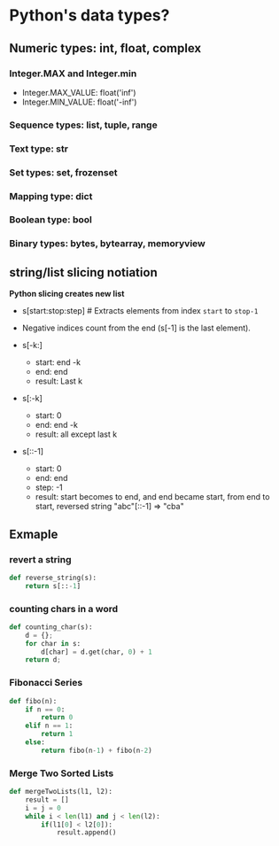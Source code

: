 # Python's data types?
## Numeric types: int, float, complex
### Integer.MAX and Integer.min
* Integer.MAX_VALUE: float('inf')
* Integer.MIN_VALUE: float('-inf')
### Sequence types: list, tuple, range
### Text type: str
### Set types: set, frozenset
### Mapping type: dict
### Boolean type: bool
### Binary types: bytes, bytearray, memoryview

## string/list slicing notiation
**Python slicing creates new list**

* s[start:stop:step]  # Extracts elements from index `start` to `stop-1`
* Negative indices count from the end (s[-1] is the last element).

* s[-k:]
    * start: end -k
    * end: end
    * result: Last k
* s[:-k] 
    * start: 0
    * end: end -k
    * result: all except last k
* s[::-1]    
    * start: 0
    * end: end
    * step: -1
    * result: start becomes to end, and end became start, from end to start, reversed string "abc"[::-1] => "cba"


## Exmaple
### revert a string
```python
def reverse_string(s):
    return s[::-1]
```
### counting chars in a word
```python
def counting_char(s):
    d = {};
    for char in s:
        d[char] = d.get(char, 0) + 1
    return d;
```

### Fibonacci Series
```python
def fibo(n):
    if n == 0:
        return 0
    elif n == 1:
        return 1
    else:
        return fibo(n-1) + fibo(n-2)
```
### Merge Two Sorted Lists
```python
def mergeTwoLists(l1, l2):
    result = []
    i = j = 0
    while i < len(l1) and j < len(l2):
        if(l1[0] < l2[0]):
            result.append()
```        


